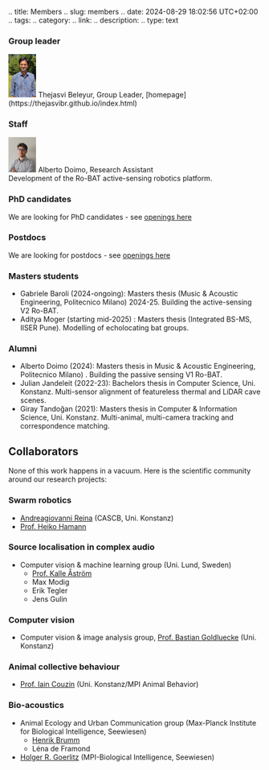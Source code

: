 .. title: Members
.. slug: members
.. date: 2024-08-29 18:02:56 UTC+02:00
.. tags: 
.. category: 
.. link: 
.. description: 
.. type: text

### Group leader
<img src="../IMG_20240813_133527_cropped.jpg" width="11%">
Thejasvi Beleyur, Group Leader, [homepage](https://thejasvibr.github.io/index.html)

### Staff
<img src="../alberto_doimo_2.jpg" width="11%">
Alberto Doimo, Research Assistant
<br/>
Development of the Ro-BAT active-sensing robotics platform.

### PhD candidates
We are looking for PhD candidates - see [openings here](/openings/)

### Postdocs 
We are looking for postdocs - see [openings here](/openings/)

### Masters students
* Gabriele Baroli (2024-ongoing):  Masters thesis  (Music & Acoustic Engineering, Politecnico Milano) 2024-25. Building the active-sensing V2 Ro-BAT.
* Aditya Moger (starting mid-2025) : Masters thesis (Integrated BS-MS, IISER Pune). Modelling of echolocating bat groups. 

### Alumni 
* Alberto Doimo  (2024):  Masters thesis in Music & Acoustic Engineering, Politecnico Milano) . Building the  passive sensing V1 Ro-BAT.
* Julian Jandeleit (2022-23): Bachelors thesis in Computer Science, Uni. Konstanz. Multi-sensor alignment of featureless thermal and LiDAR cave scenes. 
* Giray Tandoğan (2021): Masters thesis in Computer & Information Science, Uni. Konstanz. Multi-animal, multi-camera tracking and correspondence matching.

## Collaborators 

None of this work happens in a vacuum. Here is the scientific community around our research projects:

### Swarm robotics 
* [Andreagiovanni Reina](https://www.giovannireina.com/) (CASCB, Uni. Konstanz)
* [Prof. Heiko Hamann](http://www.heikohamann.de/)

### Source localisation in complex audio
* Computer vision & machine learning group (Uni. Lund, Sweden)
	* [Prof. Kalle Åström](https://www.maths.lu.se/staff/kalleastrom/)
	* Max Modig
	* Erik Tegler 
	* Jens Gulin

### Computer vision
* Computer vision & image analysis group, [Prof. Bastian Goldluecke](https://www.cvia.uni-konstanz.de/) (Uni. Konstanz)

### Animal collective behaviour
* [Prof. Iain Couzin](https://www.ab.mpg.de/person/98158) (Uni. Konstanz/MPI Animal Behavior)

### Bio-acoustics
* Animal Ecology and Urban Communication group (Max-Planck Institute for Biological Intelligence, Seewiesen)
	* [Henrik Brumm](https://www.bi.mpg.de/brumm) 
	* Léna de Framond
* [Holger R. Goerlitz](https://www.holger-goerlitz.de/) (MPI-Biological Intelligence, Seewiesen)